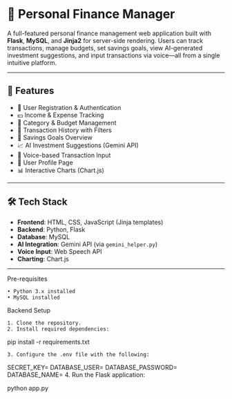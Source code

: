 # 💸 Personal Finance Manager

A full-featured personal finance management web application built with **Flask**, **MySQL**, and **Jinja2** for server-side rendering. Users can track transactions, manage budgets, set savings goals, view AI-generated investment suggestions, and input transactions via voice—all from a single intuitive platform.

---

## 🧩 Features

- 🔐 User Registration & Authentication
- 💵 Income & Expense Tracking
- 📂 Category & Budget Management
- 🧾 Transaction History with Filters
- 🎯 Savings Goals Overview
- 📈 AI Investment Suggestions (Gemini API)
- 🎤 Voice-based Transaction Input
- 🧑 User Profile Page
- 📊 Interactive Charts (Chart.js)

---

## 🛠 Tech Stack

- **Frontend**: HTML, CSS, JavaScript (Jinja templates)
- **Backend**: Python, Flask
- **Database**: MySQL
- **AI Integration**: Gemini API (via `gemini_helper.py`)
- **Voice Input**: Web Speech API
- **Charting**: Chart.js

---

Pre-requisites

    • Python 3.x installed
    • MySQL installed

Backend Setup

    1. Clone the repository.
    2. Install required dependencies:

pip install -r requirements.txt

    3. Configure the .env file with the following:

SECRET_KEY=<your-secret-key> 
DATABASE_USER=<your-database-username> 
DATABASE_PASSWORD=<your-database-password> 
DATABASE_NAME=<database-name>
    4. Run the Flask application:	

python app.py
